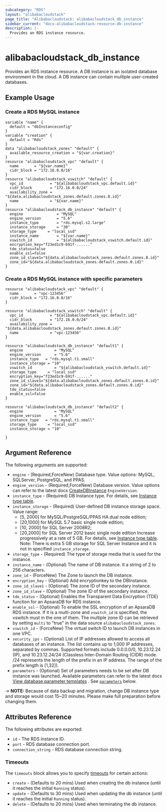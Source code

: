 ```yaml
---
subcategory: "RDS"
layout: "alibabacloudstack"
page_title: "Alibabacloudstack: alibabacloudstack_db_instance"
sidebar_current: "docs-alibabacloudstack-resource-db-instance"
description: |-
  Provides an RDS instance resource.
---
```


# alibabacloudstack\_db\_instance

Provides an RDS instance resource. A DB instance is an isolated database
environment in the cloud. A DB instance can contain multiple user-created
databases.

## Example Usage

### Create a RDS MySQL instance

```
variable "name" {
  default = "dbInstanceconfig"
}
variable "creation" {
  default = "Rds"
}
data "alibabacloudstack_zones" "default" {
  available_resource_creation = "${var.creation}"
}
resource "alibabacloudstack_vpc" "default" {
  name       = "${var.name}"
  cidr_block = "172.16.0.0/16"
}
resource "alibabacloudstack_vswitch" "default" {
  vpc_id            = "${alibabacloudstack_vpc.default.id}"
  cidr_block        = "172.16.0.0/24"
  availability_zone = "${data.alibabacloudstack_zones.default.zones.0.id}"
  name              = "${var.name}"
}
resource "alibabacloudstack_db_instance" "default" {
  engine               = "MySQL"
  engine_version       = "5.6"
  instance_type        = "rds.mysql.s2.large"
  instance_storage     = "30"
  storage_type     = "local_ssd"
  instance_name        = "${var.name}"
  vswitch_id           = "${alibabacloudstack_vswitch.default.id}"
  encryption_key="f23ed1c9-b91f-......"
  tde_status=false
  enable_ssl=false
  zone_id_slave1="${data.alibabacloudstack_zones.default.zones.0.id}"
  zone_id="${data.alibabacloudstack_zones.default.zones.0.id}"
}
```

### Create a RDS MySQL instance with specific parameters

```
resource "alibabacloudstack_vpc" "default" {
  name       = "vpc-123456"
  cidr_block = "172.16.0.0/16"
}

resource "alibabacloudstack_vswitch" "default" {
  vpc_id            = "${alibabacloudstack_vpc.default.id}"
  cidr_block        = "172.16.0.0/24"
  availability_zone = "${data.alibabacloudstack_zones.default.zones.0.id}"
  name              = "vpc-123456"
}

resource "alibabacloudstack_db_instance" "default1" {
  engine              = "MySQL"
  engine_version      = "5.6"
  instance_type   = "rds.mysql.t1.small"
  instance_storage = "10"
  vswitch_id          = "${alibabacloudstack_vswitch.default.id}"
  storage_type     = "local_ssd"
  encryption_key="f23ed1c9-b91f-......"
  zone_id_slave1="${data.alibabacloudstack_zones.default.zones.0.id}"
  zone_id="${data.alibabacloudstack_zones.default.zones.0.id}"
  tde_status=false
  enable_ssl=false
}

resource "alibabacloudstack_db_instance" "default2" {
  engine              = "MySQL"
  engine_version      = "5.6"
  instance_type   = "rds.mysql.t1.small"
  storage_type     = "local_ssd"
  instance_storage = "10"
  
}
```

## Argument Reference

The following arguments are supported:

* `engine` - (Required,ForceNew) Database type. Value options: MySQL, SQLServer, PostgreSQL, and PPAS.
* `engine_version` - (Required,ForceNew) Database version. Value options can refer to the latest docs [CreateDBInstance](https://www.alibabacloud.com/help/doc-detail/26228.htm) `EngineVersion`.
* `instance_type` - (Required) DB Instance type. For details, see [Instance type table](https://www.alibabacloud.com/help/doc-detail/26312.htm).
* `instance_storage` - (Required) User-defined DB instance storage space. Value range:
    - [5, 2000] for MySQL/PostgreSQL/PPAS HA dual node edition;
    - [20,1000] for MySQL 5.7 basic single node edition;
    - [10, 2000] for SQL Server 2008R2;
    - [20,2000] for SQL Server 2012 basic single node edition
    Increase progressively at a rate of 5 GB. For details, see [Instance type table](https://www.alibabacloud.com/help/doc-detail/26312.htm).
    Note: There is extra 5 GB storage for SQL Server Instance and it is not in specified `instance_storage`.
* `storage_type` - (Required) The type of storage media that is used for the instance.
* `instance_name` - (Optional) The name of DB instance. It a string of 2 to 256 characters.
* `zone_id` - (ForceNew) The Zone to launch the DB instance.
* `encryption_key` - (Optional) Add encryptionkey to the DBInstance.
* `zone_id_slave1` - (Optional) The zone ID of the secondary instance.
* `zone_id_slave` - (Optional) The zone ID of the secondary instance.
* `tde_status` - (Optional) Enables the Transparent Data Encryption (TDE) function for an ApsaraDB for RDS instance.
* `enable_ssl` - (Optional) To enable the SSL encryption of an ApsaraDB RDS instance.
If it is a multi-zone and `vswitch_id` is specified, the vswitch must in the one of them.
The multiple zone ID can be retrieved by setting `multi` to "true" in the data source `alibabacloudstack_zones`.
* `vswitch_id` - (ForceNew) The virtual switch ID to launch DB instances in one VPC.
* `security_ips` - (Optional) List of IP addresses allowed to access all databases of an instance. The list contains up to 1,000 IP addresses, separated by commas. Supported formats include 0.0.0.0/0, 10.23.12.24 (IP), and 10.23.12.24/24 (Classless Inter-Domain Routing (CIDR) mode. /24 represents the length of the prefix in an IP address. The range of the prefix length is [1,32]).
* `parameters` - (Optional) Set of parameters needs to be set after DB instance was launched. Available parameters can refer to the latest docs [View database parameter templates](https://www.alibabacloud.com/help/doc-detail/26284.htm) . See [`parameters`](#parameters) below.    

-> **NOTE:** Because of data backup and migration, change DB instance type and storage would cost 15~20 minutes. Please make full preparation before changing them.

## Attributes Reference

The following attributes are exported:

* `id` - The RDS instance ID.
* `port` - RDS database connection port.
* `connection_string` - RDS database connection string.

### Timeouts

The `timeouts` block allows you to specify [timeouts](https://www.terraform.io/docs/configuration-0-11/resources.html#timeouts) for certain actions:

* `create` - (Defaults to 20 mins) Used when creating the db instance (until it reaches the initial `Running` status). 
* `update` - (Defaults to 30 mins) Used when updating the db instance (until it reaches the initial `Running` status). 
* `delete` - (Defaults to 20 mins) Used when terminating the db instance. 
